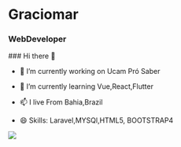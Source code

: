 <h1>Graciomar</h1>
<h3>WebDeveloper</h3>
### Hi there 👋

- 🔭 I’m currently working on Ucam Pró Saber

- 🌱 I’m currently learning Vue,React,Flutter

- 📫 I live From Bahia,Brazil

- 😄 Skills: Laravel,MYSQl,HTML5, BOOTSTRAP4

<img src="http://www.graciomar.com.br/images/exception.png">

<!--
**graciomar/graciomar** is a ✨ _special_ ✨ repository because its `README.md` (this file) appears on your GitHub profile.

Here are some ideas to get you started:

- 🔭 I’m currently working on ...
- 🌱 I’m currently learning ...
- 👯 I’m looking to collaborate on ...
- 🤔 I’m looking for help with ...
- 💬 Ask me about ...
- 📫 How to reach me: ...
- 😄 Pronouns: ...
- ⚡ Fun fact: ...
-->
